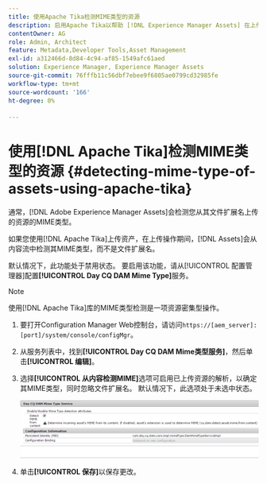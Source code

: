 ```yaml
---
title: 使用Apache Tika检测MIME类型的资源
description: 启用Apache Tika以帮助 [!DNL Experience Manager Assets] 在上传操作期间从内容流中检测MIME类型的资产，而不是文件扩展名。
contentOwner: AG
role: Admin, Architect
feature: Metadata,Developer Tools,Asset Management
exl-id: a312466d-8d84-4c94-af85-1549afc61aed
solution: Experience Manager, Experience Manager Assets
source-git-commit: 76fffb11c56dbf7ebee9f6805ae0799cd32985fe
workflow-type: tm+mt
source-wordcount: '166'
ht-degree: 0%

---
```


# 使用[!DNL Apache Tika]检测MIME类型的资源 {#detecting-mime-type-of-assets-using-apache-tika}

通常，[!DNL Adobe Experience Manager Assets]会检测您从其文件扩展名上传的资源的MIME类型。

如果您使用[!DNL Apache Tika]上传资产，在上传操作期间，[!DNL Assets]会从内容流中检测其MIME类型，而不是文件扩展名。

默认情况下，此功能处于禁用状态。 要启用该功能，请从[!UICONTROL 配置管理器]配置&#x200B;**[!UICONTROL Day CQ DAM Mime Type]**&#x200B;服务。

>[!NOTE]
>
>使用[!DNL Apache Tika]库的MIME类型检测是一项资源密集型操作。

1. 要打开Configuration Manager Web控制台，请访问`https://[aem_server]:[port]/system/console/configMgr`。

1. 从服务列表中，找到&#x200B;**[!UICONTROL Day CQ DAM Mime类型服务]**，然后单击&#x200B;**[!UICONTROL 编辑]**。

1. 选择&#x200B;**[!UICONTROL 从内容检测MIME]**&#x200B;选项可启用已上传资源的解析，以确定其MIME类型，同时忽略文件扩展名。 默认情况下，此选项处于未选中状态。

   ![chlimage_1-333](assets/chlimage_1-333.png)

1. 单击&#x200B;**[!UICONTROL 保存]**&#x200B;以保存更改。
